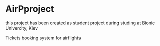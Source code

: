 AirPproject
===========

this project has been created as student project during studing at Bionic Univercity, Kiev

Tickets booking system for airflights
